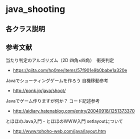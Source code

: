 # java_shooting

## 各クラス説明

## 参考文献
当たり判定のアルゴリズム（2D 四角×四角）　衝突判定
- https://qiita.com/hp0me/items/57f901e9b0babe1a320e

Javaでシューティングゲームを作ろう   自機移動参考
- http://ponk.jp/java/shoot/

Javaでゲーム作りますが何か？ コード記述参考
- http://aidiary.hatenablog.com/entry/20040918/1251373370

とほほのJava入門 - とほほのWWW入門 setlayoutについて
- http://www.tohoho-web.com/java/layout.htm